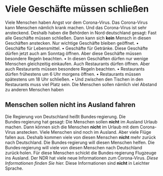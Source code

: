 # Viele Geschäfte müssen schließen

Viele Menschen haben Angst vor dem Corona-Virus. Das Corona-Virus kann Menschen nämlich krank machen. Und das Corona-Virus ist sehr ansteckend. Deshalb haben die Behörden in Nord·deutschland gesagt: Fast alle Geschäfte müssen schließen. Dann kann sich **kein** Mensch in diesen Geschäften anstecken. Nur wichtige Geschäfte bleiben geöffnet. • Geschäfte für Lebensmittel. • Geschäfte für Getränke. Diese Geschäfte dürfen jetzt auch am Sonntag öffnen. Aber diese Geschäfte müssen besondere Regeln beachten. • In diesen Geschäften dürfen nur wenige Menschen gleichzeitig einkaufen. 
Auch Restaurants dürfen öffnen. Aber auch Restaurants müssen besondere Regeln beachten. • Restaurants dürfen frühestens um 6 Uhr morgens öffnen. • Restaurants müssen spätestens um 18 Uhr schließen. • Und zwischen den Tischen in den Restaurants muss viel Platz sein. Die Menschen sollen nämlich viel Abstand zu anderen Menschen haben 

## Menschen sollen nicht ins Ausland fahren
Die Regierung von Deutschland heißt Bundes·regierung. Die Bundes·regierung hat gesagt: Die Menschen sollen **nicht** im Ausland Urlaub machen. Dann können sich die Menschen **nicht** im Urlaub mit dem Corona-Virus anstecken. Viele Menschen sind noch im Ausland. Aber viele Flüge fallen aus. Deshalb kommen viele von diesen Menschen **nicht** mehr zurück nach Deutschland. 
Die Bundes·regierung will diesen Menschen helfen. Die Bundes·regierung will viele von diesen Menschen nach Deutschland zurück·holen. Für diese Menschen schickt die Bundes·regierung Flugzeuge ins Ausland. 
Der NDR hat viele neue Informationen zum Corona-Virus.  *Diese Informationen finden Sie hier.* Diese Informationen sind **nicht** in Leichter Sprache. 
